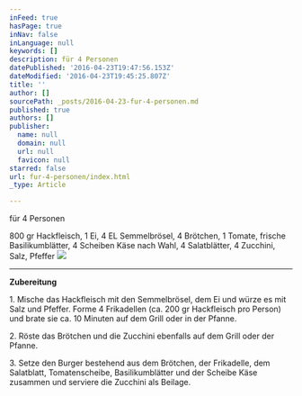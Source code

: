 ```yaml
---
inFeed: true
hasPage: true
inNav: false
inLanguage: null
keywords: []
description: für 4 Personen
datePublished: '2016-04-23T19:47:56.153Z'
dateModified: '2016-04-23T19:45:25.807Z'
title: ''
author: []
sourcePath: _posts/2016-04-23-fur-4-personen.md
published: true
authors: []
publisher:
  name: null
  domain: null
  url: null
  favicon: null
starred: false
url: fur-4-personen/index.html
_type: Article

---
```

für 4 Personen

800 gr Hackfleisch, 1 Ei, 4 EL Semmelbrösel, 4 Brötchen, 1 Tomate, frische Basilikumblätter, 4 Scheiben Käse nach Wahl, 4 Salatblätter, 4 Zucchini, Salz, Pfeffer
![](https://the-grid-user-content.s3-us-west-2.amazonaws.com/4789e616-a601-4ec8-940d-9ceeed6bd4aa.jpg)

****

**Zubereitung**

1\. Mische das Hackfleisch mit den Semmelbrösel, dem Ei und würze es mit Salz und Pfeffer. Forme 4 Frikadellen (ca. 200 gr Hackfleisch pro Person) und brate sie ca. 10 Minuten auf dem Grill oder in der Pfanne.

2\. Röste das Brötchen und die Zucchini ebenfalls auf dem Grill oder der Pfanne.

3\. Setze den Burger bestehend aus dem Brötchen, der Frikadelle, dem Salatblatt, Tomatenscheibe, Basilikumblätter und der Scheibe Käse zusammen und serviere die Zucchini als Beilage.